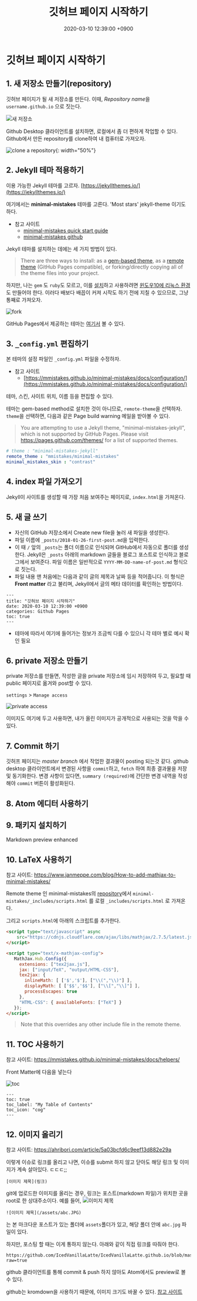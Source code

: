 ﻿---
title: "깃허브 페이지 시작하기"
date: 2020-03-10 12:39:00 +0900
categories: Github Pages
toc: true
publish: false
---

# 깃허브 페이지 시작하기

## 1. 새 저장소 만들기(repository)

깃허브 페이지가 될 새 저장소를 만든다. 이때, *Repository name*을 `username.github.io` 으로 짓는다.

![새 저장소](https://files.slack.com/files-pri/T25783BPY-F8YCAF664/screenshot_2018-01-26_16.02.44.png?pub_secret=615fd6f28e)

Github Desktop 클라이언트를 설치하면, 로컬에서 좀 더 편하게 작업할 수 있다. Github에서 만든 repository를 clone하여 내 컴퓨터로 가져오자.

![clone a repository](https://github.com/IcedVanillaLatte/chiching/blob/master/assets/github%20repository.JPG?raw=true){: width="50%"}


## 2. Jekyll 테마 적용하기

이용 가능한 Jekyll 테마를 고르자.
[https://jekyllthemes.io/](https://jekyllthemes.io/)

여기에서는 **minimal-mistakes** 테마를 고른다. 'Most stars' jekyll-theme 이기도 하다.

- 참고 사이트
	- [minimal-mistakes quick start guide](https://mmistakes.github.io/minimal-mistakes/docs/quick-start-guide/)
	- [minimal-mistakes github](https://github.com/mmistakes/minimal-mistakes)

Jekyll 테마를 설치하는 데에는 세 가지 방법이 있다.

> There are three ways to install: as a [gem-based theme](https://jekyllrb.com/docs/themes/#understanding-gem-based-themes), as a [remote theme](https://blog.github.com/2017-11-29-use-any-theme-with-github-pages/) (GitHub Pages compatible), or forking/directly copying all of the theme files into your project.

하지만, 나는 `gem` 도 `ruby`도 모르고, 이를 [설치](https://jekyllrb.com/docs/installation/windows/)하고 사용하려면 [윈도우10에 리눅스 환경](https://docs.microsoft.com/ko-kr/windows/wsl/install-win10?redirectedfrom=MSDN)도 만들어야 한다.
이러다 배보다 배꼽이 커져 시작도 하기 전에 지칠 수 있으므로, 그냥 통째로 가져오자.

![fork](https://mmistakes.github.io/minimal-mistakes/assets/images/mm-theme-fork-repo.png)


GitHub Pages에서 제공하는 테마는 [여기서]((https://pages.github.com/themes/)) 볼 수 있다.


## 3. `_config.yml` 편집하기

본 테마의 설정 파일인 `_config.yml` 파일을 수정하자.

- 참고 사이트
	- [https://mmistakes.github.io/minimal-mistakes/docs/configuration/](https://mmistakes.github.io/minimal-mistakes/docs/configuration/)

테마, 스킨, 사이트 위치, 이름 등을 편집할 수 있다.

테마는 gem-based method로 설치한 것이 아니므로, `remote-theme`을 선택하자.  `theme`을 선택하면, 다음과 같은 Page build warning 메일을 받아볼 수 있다.

> You are attempting to use a Jekyll theme, "minimal-mistakes-jekyll", which is not supported by GitHub Pages. Please visit https://pages.github.com/themes/ for a list of supported themes.

``` yml
# theme : "minimal-mistakes-jekyll"
remote_theme : "mmistakes/minimal-mistakes"
minimal_mistakes_skin : "contrast"
```

## 4. index 파일 가져오기
Jekyll이 사이트를 생성할 때 가장 처음 보여주는 페이지로, `index.html`을 가져온다.

## 5. 새 글 쓰기

- 자신의 GitHub 저장소에서 Create new file을 눌러 새 파일을 생성한다.
- 파일 이름에 `_posts/2018-01-26-first-post.md`을 입력한다.
- 이 때 `/` 앞의 `_posts`는 폴더 이름으로 인식되며 GitHub에서 자동으로 폴더를 생성한다. Jekyll은 `_posts` 아래의 markdown 글들을 블로그 포스트로 인식하고 블로그에서 보여준다. 파일 이름은 일반적으로 `YYYY-MM-DD-name-of-post.md` 형식으로 짓는다.
- 파일 내용 맨 처음에는 다음과 같이 글의 제목과 날짜 등을 적어줍니다. 이 형식은 **Front matter** 라고 불리며, Jekyll에서 글의 메타 데이터를 확인하는 방법이다.

``` markdown_ext
---
title: "깃허브 페이지 시작하기"
date: 2020-03-10 12:39:00 +0900
categories: Github Pages
toc: true
---
```


- 테마에 따라서 여기에 들어가는 정보가 조금씩 다를 수 있으니 각 테마 별로 예시 확인 필요

## 6. private 저장소 만들기

private 저장소를 만들면, 작성한 글을 private 저장소에 임시 저장하여 두고, 필요할 때 public 페이지로 옮겨와 post할 수 있다.

`settings` > `Manage access`

![private access](/assets/toc.png)

이미지도 여기에 두고 사용하면, 내가 올린 이미지가 공개적으로 사용되는 것을 막을 수 있다.

## 7. Commit 하기

깃허프 페이지는 *master branch* 에서 작업한 결과물이 posting 되는것 같다. github desktop 클라이언트에서 변경된 사항을 `commit`하고, `fetch` 하여 최종 결과물을 저장 및 동기화한다.
변경 사항이 있다면, `summary (required)`에 간단한 변경 내역을 작성해야 `commit` 버튼이 활성화된다.

## 8. Atom 에디터 사용하기

## 9. 패키지 설치하기
Markdown preview enhanced

## 10. LaTeX 사용하기

참고 사이트: <https://www.janmeppe.com/blog/How-to-add-mathjax-to-minimal-mistakes/>

Remote theme 인 minimal-mistakes의 [repository](https://github.com/mmistakes/minimal-mistakes)에서 `minimal-mistakes/_includes/scripts.html` 를 로컬 `_includes/scripts.html` 로 가져온다.

그리고 `scripts.html`에 아래의 스크립트를 추가한다.

``` HTML
<script type="text/javascript" async
	src="https://cdnjs.cloudflare.com/ajax/libs/mathjax/2.7.5/latest.js?config=TeX-MML-AM_CHTML">
</script>

<script type="text/x-mathjax-config">
   MathJax.Hub.Config({
     extensions: ["tex2jax.js"],
     jax: ["input/TeX", "output/HTML-CSS"],
     tex2jax: {
       inlineMath: [ ['$','$'], ["\\(","\\)"] ],
       displayMath: [ ['$$','$$'], ["\\[","\\]"] ],
       processEscapes: true
     },
     "HTML-CSS": { availableFonts: ["TeX"] }
   });
</script>
```

> Note that this overrides any other include file in the remote theme.


## 11. TOC 사용하기

참고 사이트: <https://mmistakes.github.io/minimal-mistakes/docs/helpers/>

Front Matter에 다음을 넣는다

![toc](/assets/toc.png)

```
---
toc: true
toc_label: "My Table of Contents"
toc_icon: "cog"
---
```

## 12. 이미지 올리기
참고 사이트: <https://ahribori.com/article/5a03bcfd6c9eef13d882e29a>

이렇게 이슈로 링크를 올리고 나면, 이슈를 submit 하지 않고 닫아도 해당 링크 및 이미지가 계속 살아있다. ㄷㄷㄷ;;

```
[이미지 제목](링크)
```
git에 업로드한 이미지를 올리는 경우, 링크는 포스트(markdown 파일)가 위치한 곳을 root로 한 상대주소이다.
예를 들어,
![이미지 제목](/assets/ddd.JPG)
```
![이미지 제목](/assets/abc.JPG)
```
는 본 마크다운 포스트가 있는 폴더에 `assets`폴더가 있고, 해당 폴더 안에 `abc.jpg` 파일이 있다.

하지만, 포스팅 할 때는 이게 통하지 않는다. 아래와 같이 직접 링크를 따줘야 한다.
```
https://github.com/IcedVanillaLatte/IcedVanillaLatte.github.io/blob/master/_posts/assets/b.png?raw=true
```

github 클라이언트를 통해 commit & push 하지 않아도 Atom에서도 preview로 볼 수 있다.

github는 kromdown을 사용하기 때문에, 이미지 크기도 바꿀 수 있다. [참고 사이트](https://c10106.tistory.com/3363)

